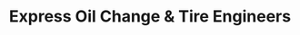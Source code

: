 ---
title: "Express Oil Change & Tire Engineers"
url: /florence/express-oil-change-und-tire-engineers-florence-boulevard/
shop: Reifen
---